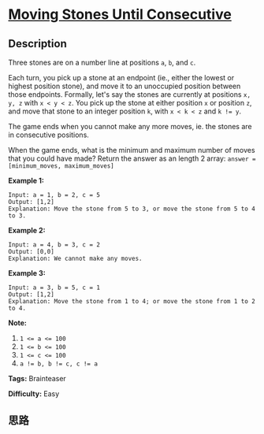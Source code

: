 # [Moving Stones Until Consecutive][title]

## Description

Three stones are on a number line at positions `a`, `b`, and `c`.

Each turn, you pick up a stone at an endpoint (ie., either the lowest or
highest position stone), and move it to an unoccupied position between those
endpoints.  Formally, let's say the stones are currently at positions `x, y,
z` with `x < y < z`.  You pick up the stone at either position `x` or position
`z`, and move that stone to an integer position `k`, with `x < k < z` and `k
!= y`.

The game ends when you cannot make any more moves, ie. the stones are in
consecutive positions.

When the game ends, what is the minimum and maximum number of moves that you
could have made?  Return the answer as an length 2 array: `answer =
[minimum_moves, maximum_moves]`



**Example 1:**
            Input: a = 1, b = 2, c = 5    Output: [1,2]    Explanation: Move the stone from 5 to 3, or move the stone from 5 to 4 to 3.    

**Example 2:**
            Input: a = 4, b = 3, c = 2    Output: [0,0]    Explanation: We cannot make any moves.    

**Example 3:**
            Input: a = 3, b = 5, c = 1    Output: [1,2]    Explanation: Move the stone from 1 to 4; or move the stone from 1 to 2 to 4.    



**Note:**

  1. `1 <= a <= 100`
  2. `1 <= b <= 100`
  3. `1 <= c <= 100`
  4. `a != b, b != c, c != a`






**Tags:** Brainteaser

**Difficulty:** Easy

## 思路

[title]: https://leetcode.com/problems/moving-stones-until-consecutive
